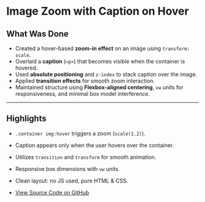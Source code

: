 # Image Zoom with Caption on Hover

## What Was Done

- Created a hover-based **zoom-in effect** on an image using `transform: scale`.
- Overlaid a **caption** (`<p>`) that becomes visible when the container is hovered.
- Used **absolute positioning** and `z-index` to stack caption over the image.
- Applied **transition effects** for smooth zoom interaction.
- Maintained structure using **Flexbox-aligned centering**, `vw` units for responsiveness, and minimal box model interference.

---

## Highlights

- `.container img:hover` triggers a zoom (`scale(1.2)`).
- Caption appears only when the user hovers over the container.
- Utilizes `transition` and `transform` for smooth animation.
- Responsive box dimensions with `vw` units.
- Clean layout: no JS used, pure HTML & CSS.

- [View Source Code on GitHub](image-zoom.html)

